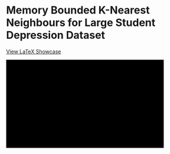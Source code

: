 # Memory Bounded K-Nearest Neighbours for Large Student Depression Dataset

[View LaTeX Showcase](showcase.ipynb)

![Demo Animation](knn_visualization/media/gifs/Knn.gif)